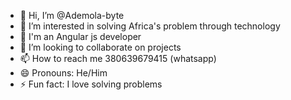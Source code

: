 - 👋 Hi, I’m @Ademola-byte
- 👀 I’m interested in solving Africa's problem through technology
- 🌱 I'm an Angular js developer
- 💞️ I’m looking to collaborate on projects
- 📫 How to reach me 380639679415 (whatsapp)
- 😄 Pronouns: He/Him
- ⚡ Fun fact: I love solving problems

<!---
Ademola-byte/Ademola-byte is a ✨ special ✨ repository because its `README.md` (this file) appears on your GitHub profile.
You can click the Preview link to take a look at your changes.
--->
